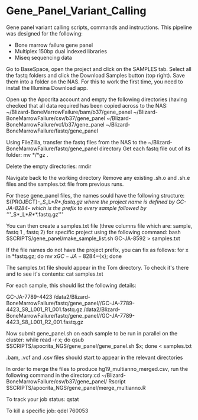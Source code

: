# Gene_Panel_Variant_Calling
Gene panel variant calling scripts, commands and instructions. This pipeline was designed for the following:
- Bone marrow failure gene panel
- Multiplex 150bp dual indexed libraries 
- Miseq sequencing data

Go to BaseSpace, open the project and click on the SAMPLES tab.
Select all the fastq folders and click the Download Samples button (top right). Save them into a folder on the NAS. For this to work the first time, you need to install the Illumina Download app. 

Open up the Apocrita account and empty the following directories (having checked that all data required has been copied across to the NAS: 
~/Blizard-BoneMarrowFailure/bam/b37/gene_panel
~/Blizard-BoneMarrowFailure/csv/b37/gene_panel
~/Blizard-BoneMarrowFailure/vcf/b37/gene_panel
~/Blizard-BoneMarrowFailure/fastq/gene_panel

Using FileZilla, transfer the fastq files from the NAS to the ~/Blizard-BoneMarrowFailure/fastq/gene_panel directory
Get each fastq file out of its folder: mv */*gz .

Delete the empty directories: rmdir

Navigate back to the working directory
Remove any existing .sh.o and .sh.e files and the samples.txt file from previous runs.

For these gene_panel files, the names sould have the following structure: 
${PROJECT}-*_S*_L*_R*_*.fastq.gz where the project name is defined by GC-JA-8284- which is the prefix to every sample followed by '''*_S*_L*_R*_*.fastq.gz'''

You can then create a samples.txt file (three columns file which are: sample, fastq 1 , fastq 2) for specific project using the following command:
bash $SCRIPTS/gene_panel/make_sample_list.sh GC-JA-8592 > samples.txt

If the file names do not have the project prefix, you can fix as follows:
for x in *fastq.gz; do mv ${x} GC-JA-8284-${x}; done

The samples.txt file should appear in the Tom directory. To check it's there and to see it's contents:
cat samples.txt

For each sample, this should list the following details:

GC-JA-7789-4423 /data2/Blizard-BoneMarrowFailure/fastq/gene_panel//GC-JA-7789-4423_S8_L001_R1_001.fastq.gz /data2/Blizard-BoneMarrowFailure/fastq/gene_panel//GC-JA-7789-4423_S8_L001_R2_001.fastq.gz


Now submit gene_panel.sh on each sample to be run in parallel on the cluster:
while read -r x; do qsub $SCRIPTS/apocrita_NGS/gene_panel/gene_panel.sh $x; done < samples.txt

.bam, .vcf and .csv files should start to appear in the relevant directories

In order to merge the files to produce hg19_multianno_merged.csv, run the following command in the directory:cd ~/Blizard-BoneMarrowFailure/csv/b37/gene_panel/
Rscript $SCRIPTS/apocrita_NGS/gene_panel/merge_multianno.R

To track your job status:
qstat

To kill a specific job:
qdel 760053









